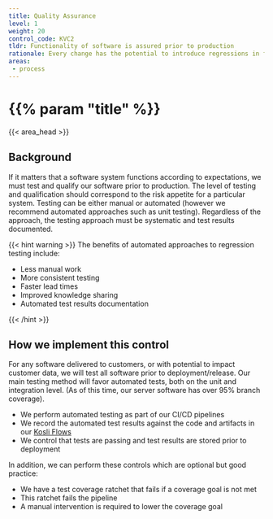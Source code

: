 ```yaml
---
title: Quality Assurance
level: 1
weight: 20
control_code: KVC2
tldr: Functionality of software is assured prior to production
rationale: Every change has the potential to introduce regressions in functionality.  By testing our software prior to deployment we manage the risk of production issues.
areas: 
 - process
---
```


# {{% param "title" %}}
{{< area_head >}}

## Background

If it matters that a software system functions according to expectations, we must test and qualify our software prior to production. The level of testing and qualification should correspond to the risk appetite for a particular system.  Testing can be either manual or automated (however we recommend automated approaches such as unit testing).  Regardless of the approach, the testing approach must be systematic and test results documented.

{{< hint warning >}}
The benefits of automated approaches to regression testing include:

* Less manual work
* More consistent testing
* Faster lead times
* Improved knowledge sharing
* Automated test results documentation

{{< /hint >}}

## How we implement this control

For any software delivered to customers, or with potential to impact customer data, we will test all software prior to deployment/release.  Our main testing method will favor automated tests, both on the unit and integration level.  (As of this time, our server software has over 95% branch coverage).

* We perform automated testing as part of our CI/CD pipelines
* We record the automated test results against the code and artifacts in our [Kosli Flows](https://app.kosli.com/kosli/flows/)
* We control that tests are passing and test results are stored prior to deployment

In addition, we can perform these controls which are optional but good practice:

* We have a test coverage ratchet that fails if a coverage goal is not met
* This ratchet fails the pipeline
* A manual intervention is required to lower the coverage goal